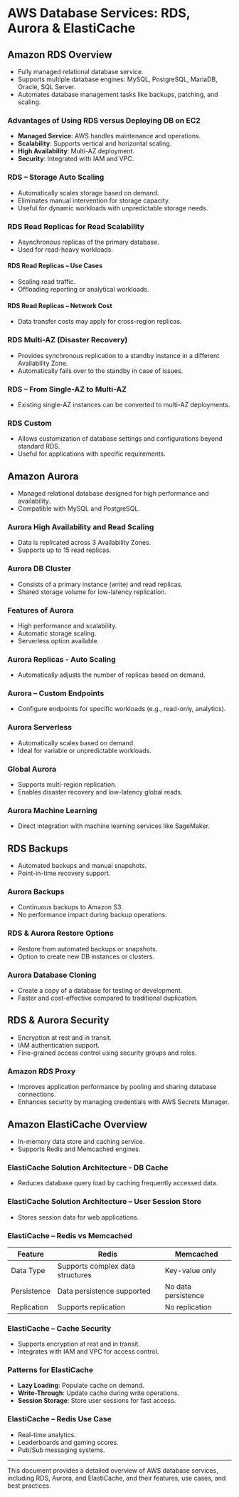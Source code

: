 # AWS Database Services: RDS, Aurora & ElastiCache

## Amazon RDS Overview
- Fully managed relational database service.
- Supports multiple database engines: MySQL, PostgreSQL, MariaDB, Oracle, SQL Server.
- Automates database management tasks like backups, patching, and scaling.

### Advantages of Using RDS versus Deploying DB on EC2
- **Managed Service**: AWS handles maintenance and operations.
- **Scalability**: Supports vertical and horizontal scaling.
- **High Availability**: Multi-AZ deployment.
- **Security**: Integrated with IAM and VPC.

### RDS – Storage Auto Scaling
- Automatically scales storage based on demand.
- Eliminates manual intervention for storage capacity.
- Useful for dynamic workloads with unpredictable storage needs.

### RDS Read Replicas for Read Scalability
- Asynchronous replicas of the primary database.
- Used for read-heavy workloads.

#### RDS Read Replicas – Use Cases
- Scaling read traffic.
- Offloading reporting or analytical workloads.

#### RDS Read Replicas – Network Cost
- Data transfer costs may apply for cross-region replicas.

### RDS Multi-AZ (Disaster Recovery)
- Provides synchronous replication to a standby instance in a different Availability Zone.
- Automatically fails over to the standby in case of issues.

### RDS – From Single-AZ to Multi-AZ
- Existing single-AZ instances can be converted to multi-AZ deployments.

### RDS Custom
- Allows customization of database settings and configurations beyond standard RDS.
- Useful for applications with specific requirements.

## Amazon Aurora
- Managed relational database designed for high performance and availability.
- Compatible with MySQL and PostgreSQL.

### Aurora High Availability and Read Scaling
- Data is replicated across 3 Availability Zones.
- Supports up to 15 read replicas.

### Aurora DB Cluster
- Consists of a primary instance (write) and read replicas.
- Shared storage volume for low-latency replication.

### Features of Aurora
- High performance and scalability.
- Automatic storage scaling.
- Serverless option available.

### Aurora Replicas - Auto Scaling
- Automatically adjusts the number of replicas based on demand.

### Aurora – Custom Endpoints
- Configure endpoints for specific workloads (e.g., read-only, analytics).

### Aurora Serverless
- Automatically scales based on demand.
- Ideal for variable or unpredictable workloads.

### Global Aurora
- Supports multi-region replication.
- Enables disaster recovery and low-latency global reads.

### Aurora Machine Learning
- Direct integration with machine learning services like SageMaker.

## RDS Backups
- Automated backups and manual snapshots.
- Point-in-time recovery support.

### Aurora Backups
- Continuous backups to Amazon S3.
- No performance impact during backup operations.

### RDS & Aurora Restore Options
- Restore from automated backups or snapshots.
- Option to create new DB instances or clusters.

### Aurora Database Cloning
- Create a copy of a database for testing or development.
- Faster and cost-effective compared to traditional duplication.

## RDS & Aurora Security
- Encryption at rest and in transit.
- IAM authentication support.
- Fine-grained access control using security groups and roles.

### Amazon RDS Proxy
- Improves application performance by pooling and sharing database connections.
- Enhances security by managing credentials with AWS Secrets Manager.

## Amazon ElastiCache Overview
- In-memory data store and caching service.
- Supports Redis and Memcached engines.

### ElastiCache Solution Architecture - DB Cache
- Reduces database query load by caching frequently accessed data.

### ElastiCache Solution Architecture – User Session Store
- Stores session data for web applications.

### ElastiCache – Redis vs Memcached
| Feature       | Redis                              | Memcached                          |
|---------------|------------------------------------|-------------------------------------|
| Data Type     | Supports complex data structures  | Key-value only                     |
| Persistence   | Data persistence supported        | No data persistence                |
| Replication   | Supports replication              | No replication                     |

### ElastiCache – Cache Security
- Supports encryption at rest and in transit.
- Integrates with IAM and VPC for access control.

### Patterns for ElastiCache
- **Lazy Loading**: Populate cache on demand.
- **Write-Through**: Update cache during write operations.
- **Session Storage**: Store user sessions for fast access.

### ElastiCache – Redis Use Case
- Real-time analytics.
- Leaderboards and gaming scores.
- Pub/Sub messaging systems.

---

This document provides a detailed overview of AWS database services, including RDS, Aurora, and ElastiCache, and their features, use cases, and best practices.
